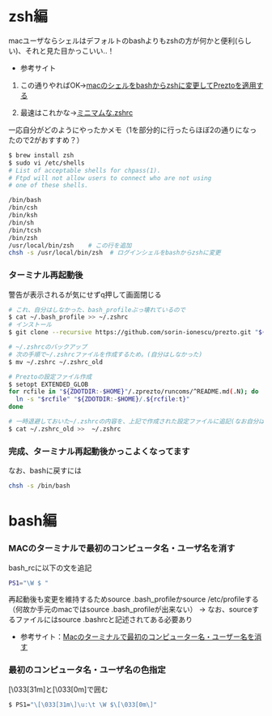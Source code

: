 # zsh編
macユーザならシェルはデフォルトのbashよりもzshの方が何かと便利(らしい)、それと見た目かっこいい..！


- 参考サイト
1. この通りやればOK→[macのシェルをbashからzshに変更してPreztoを適用する](https://qiita.com/taktakfu/items/ce228762c9078466c71f)

2. 最速はこれかな→[ミニマムな.zshrc](http://yuk.hatenablog.com/entry/2014/09/09/014115)

一応自分がどのようにやったかメモ（1を部分的に行ったらほぼ2の通りになったので2がおすすめ？）


```sh
$ brew install zsh
$ sudo vi /etc/shells
# List of acceptable shells for chpass(1).
# Ftpd will not allow users to connect who are not using
# one of these shells.

/bin/bash
/bin/csh
/bin/ksh
/bin/sh
/bin/tcsh
/bin/zsh
/usr/local/bin/zsh    # この行を追加
chsh -s /usr/local/bin/zsh  # ログインシェルをbashからzshに変更
```

### ターミナル再起動後
警告が表示されるが気にせずq押して画面閉じる
```sh
# これ、自分はしなかった、bash_profileぶっ壊れているので
$ cat ~/.bash_profile >> ~/.zshrc
# インストール
$ git clone --recursive https://github.com/sorin-ionescu/prezto.git "${ZDOTDIR:-$HOME}/.zprezto"

# ~/.zshrcのバックアップ
# 次の手順で~/.zshrcファイルを作成するため。(自分はしなかった)
$ mv ~/.zshrc ~/.zshrc_old

# Preztoの設定ファイル作成
$ setopt EXTENDED_GLOB
for rcfile in "${ZDOTDIR:-$HOME}"/.zprezto/runcoms/^README.md(.N); do
  ln -s "$rcfile" "${ZDOTDIR:-$HOME}/.${rcfile:t}"
done

# 一時退避しておいた~/.zshrcの内容を、上記で作成された設定ファイルに追記(なお自分はしなかった)
$ cat ~/.zshrc_old >>  ~/.zshrc
```
### 完成、ターミナル再起動後かっこよくなってます
なお、bashに戻すには
```sh
chsh -s /bin/bash
```

# bash編
### MACのターミナルで最初のコンピュータ名・ユーザ名を消す
bash_rcに以下の文を追記

```sh
PS1="\W $ "
```

再起動後も変更を維持するためsource .bash_profileかsource /etc/profileする（何故か手元のmacではsource .bash_profileが出来ない）
→ なお、sourceするファイルにはsource .bashrcと記述されてある必要あり

- 参考サイト：[Macのターミナルで最初のコンピューター名・ユーザー名を消す](https://tech.qookie.jp/posts/terminal-turn-off-prompt/)

### 最初のコンピュータ名・ユーザ名の色指定
\[\033[31m\]と\[\033[0m\]で囲む
```sh
$ PS1="\[\033[31m\]\u:\t \W $\[\033[0m\]"
```

